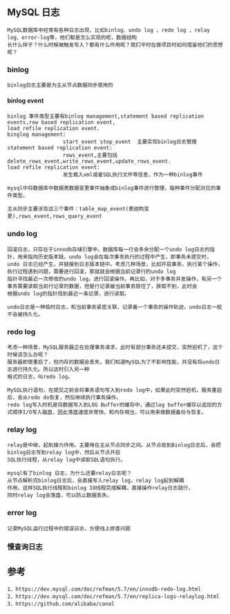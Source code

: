 
## MySQL 日志

    MySQL数据库中经常有各种日志出现，比如binlog、undo log 、redo log 、relay log、error-log等，他们都是怎么实现的呢，数据结构
    长什么样子？什么时候被触发写入？都有什么作用呢？我们平时在做项目时如何借鉴他们的思想呢？

### binlog
    binlog日志主要是为主从节点数据同步使用的
#### binlog event
    binlog 事件类型主要有binlog management,statement based replication events,row based replication event,
    load refile replication event.
    binglog management:
                      start_event stop_event  主要实现binlog日志管理
    statement based replication event:
                      rows_event,主要包括delete_rows_event,write_rows_event,update_rows_event.
    load refile replication event:
                      发生载入xml或者SQL执行文件等信息，作为一种binlog事件

    mysql中将数据库中数据表数据变更事件抽象成binlog事件进行管理，每种事件分配对应的事件类型。
    
    主从同步主要涉及这三个事件：table_map_event(表结构变更),rows_event,rows_query_event


### undo log
 
    回滚日志，只存在于innodb存储引擎中。数据库每一行会多余分配一个undo log日志的指针，用来指向历史版本链。undo log会在每次事务执行的过程中产生，即事务未提交时，
    undo 日志已经产生，并链接到日志版本链中。考虑几种场景，比如开启事务，执行某个操作，执行过程遇到问题，需要进行回滚，那就就会根据当前记录行的undo log
    指针寻找最近一次修改的undo log，进行回滚操作。再比如，对于多事务并发操作，有另一个事务需要读取当前行记录的数据，但是行记录被当前事务锁住了，获取不到，此时会
    根据undo log的指针找到最近一条记录，进行读取。

    undo日志是一种临时日志，和当前事务紧密关联，记录着一个事务的操作轨迹。undo日志一般不会被持久化。

### redo log
    
    考虑一种场景，MySQL服务器正在处理事务请求，此时有部分事务还未提交，突然宕机了，这个时候该怎么办呢？
    服务器即使重启了，但内存的数据会丢失，我们知道MySQL为了不影响性能，并没有将undo日志进行持久化。所以这时引入另一种
    格式的日志，叫redo log。
    
    MySQL执行语句，在提交之前会将事务语句写入到redo log中，如果此时突然宕机，服务重启后，会从redo do恢复，然后继续执行事务操作。
    redo log写入时机是将数据写入到LOG Buffer的缓存中，通过log buffer缓存以追加的方式顺序I/O写入磁盘，因此落盘速度非常快，和内存相当，可以用来做数据备份与恢复。

### relay log
    
    relay是中继，起到接力作用。主要用在主从节点同步之间。从节点收到Binlog日志后，会把binlog日志写到relay log中，然后从节点开启
    SQL执行线程，从relay log中读取SQL语句执行。

    mysql有了binlog 日志，为什么还要relay日志呢？  
    从节点解析完binlog日志后，会直接写入relay log，relay log起到解耦
    作用，这样SQL执行线程和binlog IO线程完成解耦，直接操作relay日志就行，
    同时relay log会落盘，可以防止数据丢失。

### error log

    记录MySQL运行过程中的错误日志，方便线上排查问题

### 慢查询日志


## 参考

    1、https://dev.mysql.com/doc/refman/5.7/en/innodb-redo-log.html
    2、https://dev.mysql.com/doc/refman/5.7/en/replica-logs-relaylog.html
    3、https://github.com/alibaba/canal
